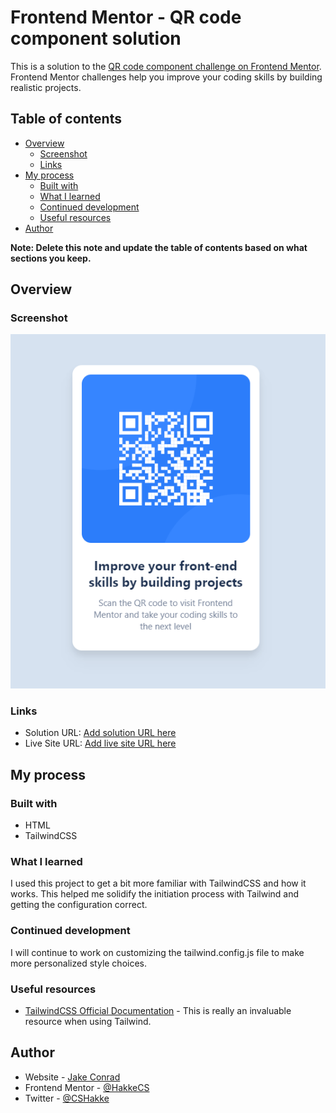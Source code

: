 # Frontend Mentor - QR code component solution

This is a solution to the [QR code component challenge on Frontend Mentor](https://www.frontendmentor.io/challenges/qr-code-component-iux_sIO_H). Frontend Mentor challenges help you improve your coding skills by building realistic projects. 

## Table of contents

- [Overview](#overview)
  - [Screenshot](#screenshot)
  - [Links](#links)
- [My process](#my-process)
  - [Built with](#built-with)
  - [What I learned](#what-i-learned)
  - [Continued development](#continued-development)
  - [Useful resources](#useful-resources)
- [Author](#author)

**Note: Delete this note and update the table of contents based on what sections you keep.**

## Overview

### Screenshot

![Screenshot of finished product](./screenshot.PNG)


### Links

- Solution URL: [Add solution URL here](https://your-solution-url.com)
- Live Site URL: [Add live site URL here](https://your-live-site-url.com)

## My process

### Built with

- HTML
- TailwindCSS

### What I learned

I used this project to get a bit more familiar with TailwindCSS and how it works. This helped me solidify the initiation process with Tailwind and getting the configuration correct.

### Continued development

I will continue to work on customizing the tailwind.config.js file to make more personalized style choices.

### Useful resources

- [TailwindCSS Official Documentation](https://tailwindcss.com/docs/installation) - This is really an invaluable resource when using Tailwind.

## Author

- Website - [Jake Conrad](https://www.jakeconrad.dev)
- Frontend Mentor - [@HakkeCS](https://www.frontendmentor.io/profile/HakkeCS)
- Twitter - [@CSHakke](https://www.twitter.com/CSHakke)


